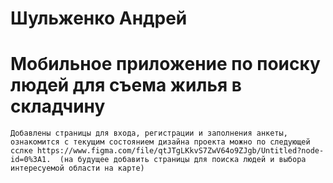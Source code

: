 # Шульженко Андрей
# Мобильное приложение по поиску людей для съема жилья в складчину
    Добавлены страницы для входа, регистрации и заполнения анкеты, ознакомится с текущим состоянием дизайна проекта можно по следующей сслке https://www.figma.com/file/qtJTgLKkvS7ZwV64o9ZJgb/Untitled?node-id=0%3A1.  (на будущее добавить страницы для поиска людей и выбора интересуемой области на карте) 
